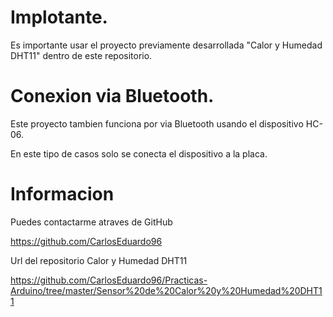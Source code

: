 # Implotante.
Es importante usar el proyecto previamente desarrollada "Calor y Humedad DHT11" dentro
de este repositorio.

# Conexion via Bluetooth.
Este proyecto tambien funciona por via Bluetooth 
usando el dispositivo HC-06.

En este tipo de casos solo se conecta el dispositivo a la placa.

# Informacion
Puedes contactarme atraves de GitHub

https://github.com/CarlosEduardo96

Url del repositorio Calor y Humedad DHT11

https://github.com/CarlosEduardo96/Practicas-Arduino/tree/master/Sensor%20de%20Calor%20y%20Humedad%20DHT11


